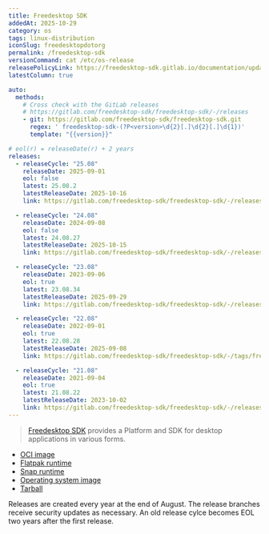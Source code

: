 ```yaml
---
title: Freedesktop SDK
addedAt: 2025-10-29
category: os
tags: linux-distribution
iconSlug: freedesktopdotorg
permalink: /freedesktop-sdk
versionCommand: cat /etc/os-release
releasePolicyLink: https://freedesktop-sdk.gitlab.io/documentation/updating-sdk/release-notes/
latestColumn: true

auto:
  methods:
    # Cross check with the GitLab releases
    # https://gitlab.com/freedesktop-sdk/freedesktop-sdk/-/releases
    - git: https://gitlab.com/freedesktop-sdk/freedesktop-sdk.git
      regex: ' freedesktop-sdk-(?P<version>\d{2}[.]\d{2}[.]\d{1})'
      template: "{{version}}"

# eol(r) = releaseDate(r) + 2 years
releases:
  - releaseCycle: "25.08"
    releaseDate: 2025-09-01
    eol: false
    latest: 25.08.2
    latestReleaseDate: 2025-10-16
    link: https://gitlab.com/freedesktop-sdk/freedesktop-sdk/-/releases/freedesktop-sdk-25.08.2

  - releaseCycle: "24.08"
    releaseDate: 2024-09-08
    eol: false
    latest: 24.08.27
    latestReleaseDate: 2025-10-15
    link: https://gitlab.com/freedesktop-sdk/freedesktop-sdk/-/releases/freedesktop-sdk-24.08.27

  - releaseCycle: "23.08"
    releaseDate: 2023-09-06
    eol: true
    latest: 23.08.34
    latestReleaseDate: 2025-09-29
    link: https://gitlab.com/freedesktop-sdk/freedesktop-sdk/-/releases/freedesktop-sdk-23.08.34

  - releaseCycle: "22.08"
    releaseDate: 2022-09-01
    eol: true
    latest: 22.08.28
    latestReleaseDate: 2025-09-08
    link: https://gitlab.com/freedesktop-sdk/freedesktop-sdk/-/tags/freedesktop-sdk-22.08.28

  - releaseCycle: "21.08"
    releaseDate: 2021-09-04
    eol: true
    latest: 21.08.22
    latestReleaseDate: 2023-10-02
    link: https://gitlab.com/freedesktop-sdk/freedesktop-sdk/-/releases/freedesktop-sdk-21.08.22
---
```


> [Freedesktop SDK](https://freedesktop-sdk.gitlab.io/) provides a Platform and SDK for desktop applications in various forms.

* [OCI image](https://hub.docker.com/r/freedesktopsdk/platform/tags)
* [Flatpak runtime](https://flathub.org/en/apps/org.freedesktop.Platform)
* [Snap runtime](https://freedesktop-sdk.gitlab.io/documentation/using-the-sdk/building-outputs/building-snap-image/)
* [Operating system image](https://freedesktop-sdk.gitlab.io/documentation/using-the-sdk/building-outputs/building-os/)
* [Tarball](https://freedesktop-sdk.gitlab.io/documentation/using-the-sdk/building-outputs/building-tarball/)

Releases are created every year at the end of August.
The release branches receive security updates as necessary.
An old release cylce becomes EOL two years after the first release.
